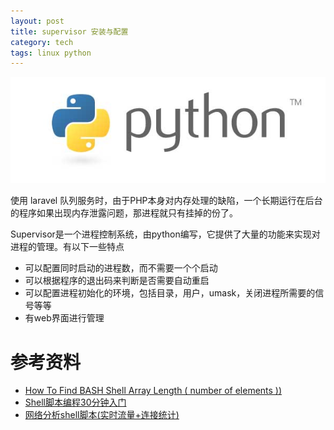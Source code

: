 ```yaml
---
layout: post
title: supervisor 安装与配置
category: tech
tags: linux python
---
```


![](/assets/img/python.jpg)

使用 laravel 队列服务时，由于PHP本身对内存处理的缺陷，一个长期运行在后台的程序如果出现内存泄露问题，那进程就只有挂掉的份了。

Supervisor是一个进程控制系统，由python编写，它提供了大量的功能来实现对进程的管理。有以下一些特点

* 可以配置同时启动的进程数，而不需要一个个启动
* 可以根据程序的退出码来判断是否需要自动重启
* 可以配置进程初始化的环境，包括目录，用户，umask，关闭进程所需要的信号等等
* 有web界面进行管理

    
# 参考资料
    
* [How To Find BASH Shell Array Length ( number of elements ))](https://www.cyberciti.biz/faq/finding-bash-shell-array-length-elements)    
* [Shell脚本编程30分钟入门](https://github.com/qinjx/30min_guides/blob/master/shell.md)    
* [网络分析shell脚本(实时流量+连接统计)](https://www.centos.bz/2014/06/shell-script-for-network-analysis/)    
